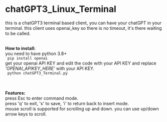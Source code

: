 # chatGPT3_Linux_Terminal
this is a chatGPT3 terminal based client, you can have your chatGPT in your terminal.
this client uses openai_key so there is no timeout, it's there waiting to be called.

<br><b>How to install:</b>
<br>you need to have python 3.8+
<br><code> pip install openai </code>
<br>get your openai API KEY and edit the code with your API KEY and replace <i>'OPENAI_APIKEY_HERE'</i> with your API KEY.
<br><code> python chatGPT3_Terminal.py </code>

<br><br><b> Features:</b>
<br>press Esc to enter command mode. 
<br>press 'q' to exit, 's' to save, 'i' to return back to insert mode.
<br>mouse scroll is supported for scrolling up and down. you can use up/down arrow keys to scroll.
